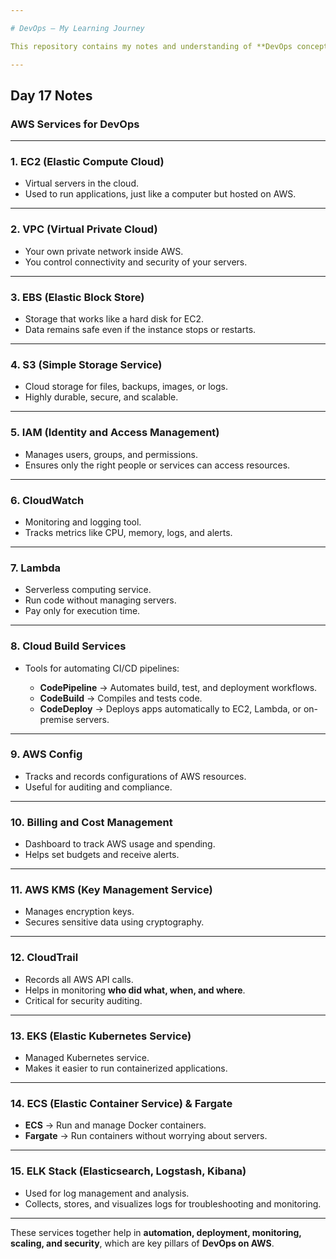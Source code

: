 ```yaml
---

# DevOps – My Learning Journey

This repository contains my notes and understanding of **DevOps concepts**.

---
```


## Day 17 Notes

### AWS Services for DevOps

---

### 1. **EC2 (Elastic Compute Cloud)**

* Virtual servers in the cloud.
* Used to run applications, just like a computer but hosted on AWS.

---

### 2. **VPC (Virtual Private Cloud)**

* Your own private network inside AWS.
* You control connectivity and security of your servers.

---

### 3. **EBS (Elastic Block Store)**

* Storage that works like a hard disk for EC2.
* Data remains safe even if the instance stops or restarts.

---

### 4. **S3 (Simple Storage Service)**

* Cloud storage for files, backups, images, or logs.
* Highly durable, secure, and scalable.

---

### 5. **IAM (Identity and Access Management)**

* Manages users, groups, and permissions.
* Ensures only the right people or services can access resources.

---

### 6. **CloudWatch**

* Monitoring and logging tool.
* Tracks metrics like CPU, memory, logs, and alerts.

---

### 7. **Lambda**

* Serverless computing service.
* Run code without managing servers.
* Pay only for execution time.

---

### 8. **Cloud Build Services**

* Tools for automating CI/CD pipelines:

  * **CodePipeline** → Automates build, test, and deployment workflows.
  * **CodeBuild** → Compiles and tests code.
  * **CodeDeploy** → Deploys apps automatically to EC2, Lambda, or on-premise servers.

---

### 9. **AWS Config**

* Tracks and records configurations of AWS resources.
* Useful for auditing and compliance.

---

### 10. **Billing and Cost Management**

* Dashboard to track AWS usage and spending.
* Helps set budgets and receive alerts.

---

### 11. **AWS KMS (Key Management Service)**

* Manages encryption keys.
* Secures sensitive data using cryptography.

---

### 12. **CloudTrail**

* Records all AWS API calls.
* Helps in monitoring **who did what, when, and where**.
* Critical for security auditing.

---

### 13. **EKS (Elastic Kubernetes Service)**

* Managed Kubernetes service.
* Makes it easier to run containerized applications.

---

### 14. **ECS (Elastic Container Service) & Fargate**

* **ECS** → Run and manage Docker containers.
* **Fargate** → Run containers without worrying about servers.

---

### 15. **ELK Stack (Elasticsearch, Logstash, Kibana)**

* Used for log management and analysis.
* Collects, stores, and visualizes logs for troubleshooting and monitoring.

---

These services together help in **automation, deployment, monitoring, scaling, and security**, which are key pillars of **DevOps on AWS**.
